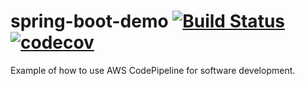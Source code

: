 # spring-boot-demo [![Build Status](https://travis-ci.org/Rahu2000/spring-boot-demo.svg?branch=master)](https://travis-ci.org/Rahu2000/spring-boot-demo) [![codecov](https://codecov.io/gh/Rahu2000/spring-boot-demo/branch/master/graph/badge.svg)](https://codecov.io/gh/Rahu2000/spring-boot-demo/branch/master)

Example of how to use AWS CodePipeline for software development.
